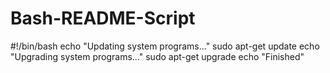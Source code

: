 # Bash-README-Script

#!/bin/bash
echo "Updating system programs..."
sudo apt-get update 
echo "Upgrading system programs..."
sudo apt-get upgrade
echo "Finished"
